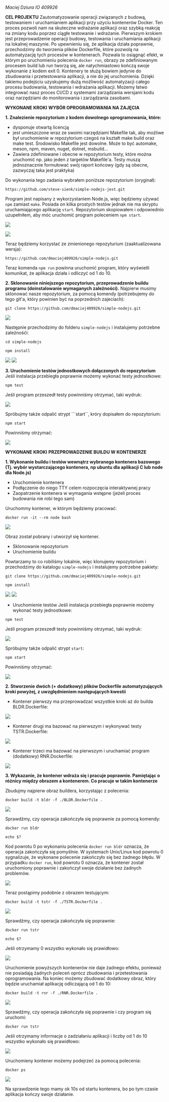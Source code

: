 *Maciej Dziura*
*IO 409926*

**CEL PROJEKTU**
Zautomatyzowanie operacji związanych z budową, testowaniem i uruchamianiem aplikacji przy użyciu kontenerów Docker. Ten proces pozwoli nam na skuteczne wdrażanie aplikacji oraz szybką reakcję na zmiany kodu poprzez ciągłe testowanie i wdrażanie.
Pierwszym krokiem jest przeprowadzenie operacji budowy, testowania i uruchamiania aplikacji na lokalnej maszynie. Po upewnieniu się, że aplikacja działa poprawnie, przechodzimy do tworzenia plików Dockerfile, które pozwolą na automatyzację tych procesów w kontenerach.
Pozwala to osiągnąć efekt, w którym po uruchomieniu polecenia `docker run`, obrazy ze zdefiniowanym procesem build lub run tworzą się, ale natychmiastowo kończą swoje wykonanie z kodem exit 0. Kontenery te służą bowiem jedynie do zbudowania i przetestowania aplikacji, a nie do jej uruchomienia.
Dzięki takiemu podejściu uzyskujemy dużą możliwość automatyzacji całego procesu budowania, testowania i wdrażania aplikacji. Możemy łatwo integrować nasz proces CI/CD z systemami zarządzania wersjami kodu oraz narzędziami do monitorowania i zarządzania zasobami.

**WYKONANE KROKI**
**WYBÓR OPROGRAMOWANIA NA ZAJĘCIA**

**1. Znalezienie repozytorium z kodem dowolnego oprogramowania, które:**
- dysponuje otwartą licencją
- jest umieszczone wraz ze swoimi narzędziami Makefile tak, aby możliwe był uruchomienie w repozytorium czegoś na kształt make build oraz make test. Środowisko Makefile jest dowolne. Może to być automake, meson, npm, maven, nuget, dotnet, msbuild...
- Zawiera zdefiniowane i obecne w repozytorium testy, które można uruchomić np. jako jeden z targetów Makefile'a. Testy muszą jednoznacznie formułować swój raport końcowy (gdy są obecne, zazwyczaj taka jest praktyka)

Do wykonania tego zadania wybrałem poniższe repozytorium (oryginał):

```https://github.com/steve-sienk/simple-nodejs-jest.git```

Program jest napisany z wykorzystaniem Node.js, więc będziemy używać ```npm``` zamiast ```make```. Posiada on kilka prostych testów jednak nie ma skryptu uruchamiającego aplikację ```start```. Repozytorium skopiowałem i odpowiednio uzupełniłem, aby móc uruchomić program poleceniem ```npm start```.

![ ](./SS/6.png)

![ ](./SS/7.png)

Teraz będziemy korzystać ze zmienionego repozyturium (zaaktualizowana wersja):

```https://github.com/dmaciej409926/simple-nodejs.git```

Teraz komenda ```npm run``` powinna uruchomić program, który wyświetli komunikat, że aplikacja działa i odliczyć od 1 do 10.

**2. Sklonowanie niniejszego repozytorium, przeprowadzenie buildu programu (doinstalowanie wymaganych zależności).**
Najpierw musimy sklonować nasze repozytorium, za pomocą komendy (potrzebujemy do tego git'a, który powinien być na poprzednich zajeciach):

```git clone https://github.com/dmaciej409926/simple-nodejs.git```

![ ](./SS/1.png)

Następnie przechodzimy do folderu ```simple-nodejs``` i instalujemy potrzebne zależnośći:

```cd simple-nodejs```

```npm install```

![ ](./SS/2.png)
![ ](./SS/3.png)

**3. Uruchomienie testów jednostkowych dołączonych do repozytorium**
Jeśli instalacja przebiegła poprawnie możemy wykonać testy jednostkowe:

```npm test```

Jeśli program przeszedł testy powinniśmy otrzymać, taki wydruk:

![ ](./SS/4.png)

Spróbujmy także odpalić strypt ```start``, króry dopisałem do repozytorium:

```npm start```

Powinniśmy otrzymać:

![ ](./SS/8.png)

**WYKONANE KROKI**
**PRZEPROWADZENIE BUILDU W KONTENERZE**

**1. Wykonanie buildu i testów wewnątrz wybranego kontenera bazowego (Tj. wybór wystarczającego kontenera, np ubuntu dla aplikacji C lub node dla Node.js)**
- Uruchomienie kontenera
- Podłączenie do niego TTY celem rozpoczęcia interaktywnej pracy
- Zaopatrzenie kontenera w wymagania wstępne (jeżeli proces budowania nie robi tego sam)

Uruchommy kontener, w którym będziemy pracować:

```docker run -it --rm node bash```

![ ](./SS/9.png)

Obraz został pobrany i utworzył się kontener.

- Sklonowanie repozytorium
- Uruchomienie buildu

Powtarzamy to co robiliśmy lokalnie, więc klonujemy repozytorium i przechodzimy do katalogu ```simple-nodejs``` i instalujemy potrzebne pakiety:

```git clone https://github.com/dmaciej409926/simple-nodejs.git```

```npm install```

![ ](./SS/10.png)
![ ](./SS/11.png)

- Uruchomienie testów
Jeśli instalacja przebiegła poprawnie możemy wykonać testy jednostkowe:

```npm test```

Jeśli program przeszedł testy powinniśmy otrzymać, taki wydruk:

![ ](./SS/12.png)

Spróbujmy także odpalić strypt ```start```:

```npm start```

Powinniśmy otrzymać:

![ ](./SS/13.png) 

**2. Stworzenie dwóch (+ dodatkowy) plików Dockerfile automatyzujących kroki powyżej, z uwzględnieniem następujących kwestii**
- Kontener pierwszy ma przeprowadzać wszystkie kroki aż do builda
BLDR.Dockerfile:

![ ](./SS/14.png)

- Kontener drugi ma bazować na pierwszym i wykonywać testy
TSTR.Dockerfile:

![ ](./SS/16.png)

- Kontener trzeci ma bazować na pierwszym i uruchamiać program (dodatkowy)
RNR.Dockerfile:

![ ](./SS/15.png)

**3. Wykazanie, że kontener wdraża się i pracuje poprawnie. Pamiętając o różnicy między obrazem a kontenerem. Co pracuje w takim kontenerze**

Zbudujmy najpierw obraz buildera, korzystając z polecenia:

```docker build -t bldr -f ./BLDR.Dockerfile .```

![ ](./SS/17.png)

Sprawdźmy, czy operacja zakończyła się poprawnie za pomocą komendy:

```docker run bldr```

```echo $?```

Kod powrotu 0 po wykonaniu polecenia ```docker run bldr``` oznacza, że operacja zakończyła się pomyślnie. W systemach Unix/Linux kod powrotu 0 sygnalizuje, że wykonane polecenie zakończyło się bez żadnego błędu. W przypadku `docker run`, kod powrotu 0 oznacza, że kontener został uruchomiony poprawnie i zakończył swoje działanie bez żadnych problemów.

![ ](./SS/18.png)

Teraz postąpimy podobnie z obrazem testującym:

```docker build -t tstr -f ./TSTR.Dockerfile .```

![ ](./SS/19.png)

Sprawdźmy, czy operacja zakończyła się poprawnie:

```docker run tstr```

```echo $?```

Jeśli otrzymamy 0 wszystko wykonało się prawidłowo:

![ ](./SS/20.png)

Uruchomienie powyższych kontenerów nie daje żadnego efektu, ponieważ nie posiadają żadnych poleceń oprócz zbudowania i przetestowania oprogramowania. Na koniec możemy zbudować dodatkowy obraz, który będzie uruchamiał aplikację odliczającą od 1 do 10:

```docker build -t rnr -f ./RNR.Dockerfile .```

![ ](./SS/21.png)

Sprawdźmy, czy operacja zakończyła się poprawnie i czy program się uruchomi:

```docker run tstr```

Jeśli otrzymamy informacje o zadziałaniu aplikacji i liczby od 1 do 10 wszystko wykonało się prawidłowo:

![ ](./SS/22.png)

Uruchomieny kontener możemy podejrzeć za pomocą polecenia:

```docker ps```

![ ](./SS/23.png)

Na sprawdzenie tego mamy ok 10s od startu kontenera, bo po tym czasie aplikacja kończy swoje działanie.